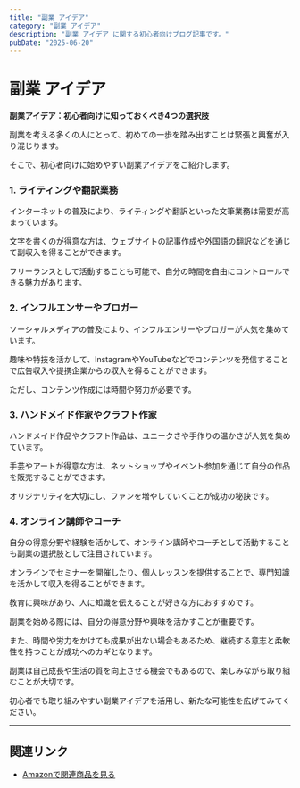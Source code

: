 ```yaml
---
title: "副業 アイデア"
category: "副業 アイデア"
description: "副業 アイデア に関する初心者向けブログ記事です。"
pubDate: "2025-06-20"
---
```


# 副業 アイデア

**副業アイデア：初心者向けに知っておくべき4つの選択肢**

副業を考える多くの人にとって、初めての一歩を踏み出すことは緊張と興奮が入り混じります。

そこで、初心者向けに始めやすい副業アイデアをご紹介します。



### 1. ライティングや翻訳業務
インターネットの普及により、ライティングや翻訳といった文筆業務は需要が高まっています。

文字を書くのが得意な方は、ウェブサイトの記事作成や外国語の翻訳などを通じて副収入を得ることができます。

フリーランスとして活動することも可能で、自分の時間を自由にコントロールできる魅力があります。



### 2. インフルエンサーやブロガー
ソーシャルメディアの普及により、インフルエンサーやブロガーが人気を集めています。

趣味や特技を活かして、InstagramやYouTubeなどでコンテンツを発信することで広告収入や提携企業からの収入を得ることができます。

ただし、コンテンツ作成には時間や努力が必要です。



### 3. ハンドメイド作家やクラフト作家
ハンドメイド作品やクラフト作品は、ユニークさや手作りの温かさが人気を集めています。

手芸やアートが得意な方は、ネットショップやイベント参加を通じて自分の作品を販売することができます。

オリジナリティを大切にし、ファンを増やしていくことが成功の秘訣です。



### 4. オンライン講師やコーチ
自分の得意分野や経験を活かして、オンライン講師やコーチとして活動することも副業の選択肢として注目されています。

オンラインでセミナーを開催したり、個人レッスンを提供することで、専門知識を活かして収入を得ることができます。

教育に興味があり、人に知識を伝えることが好きな方におすすめです。



副業を始める際には、自分の得意分野や興味を活かすことが重要です。

また、時間や労力をかけても成果が出ない場合もあるため、継続する意志と柔軟性を持つことが成功へのカギとなります。

副業は自己成長や生活の質を向上させる機会でもあるので、楽しみながら取り組むことが大切です。

初心者でも取り組みやすい副業アイデアを活用し、新たな可能性を広げてみてください。



---

## 関連リンク

- [Amazonで関連商品を見る](https://www.amazon.co.jp/s?k=%E5%89%AF%E6%A5%AD+%E3%82%A2%E3%82%A4%E3%83%87%E3%82%A2&tag=autowritehubai-22)
